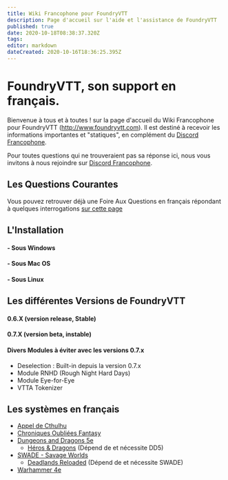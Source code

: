 ```yaml
---
title: Wiki Francophone pour FoundryVTT
description: Page d'accueil sur l'aide et l'assistance de FoundryVTT
published: true
date: 2020-10-18T08:38:37.320Z
tags: 
editor: markdown
dateCreated: 2020-10-16T18:36:25.395Z
---
```


# FoundryVTT, son support en français.
Bienvenue à tous et à toutes ! sur la page d'accueil du Wiki Francophone pour FoundryVTT (http://www.foundryvtt.com). 
Il est destiné à recevoir les informations importantes et "statiques", en complément du [Discord Francophone](https://discord.gg/pPSDNJk).

Pour toutes questions qui ne trouveraient pas sa réponse ici, nous vous invitons à nous rejoindre sur [Discord Francophone](https://discord.gg/pPSDNJk). 

## Les Questions Courantes

Vous pouvez retrouver déjà une Foire Aux Questions en français répondant à quelques interrogations [sur cette page](http://www.lahiette.com/leratierbretonnien/faq-fr-de-foundryvtt/) 

## L'Installation
#### - Sous Windows
#### - Sous Mac OS
#### - Sous Linux

## Les différentes Versions de FoundryVTT
#### 0.6.X (version release, Stable)
#### 0.7.X (version beta, instable)


#### Divers Modules à éviter avec les versions 0.7.x
- Deselection : Built-in depuis la version 0.7.x
- Module RNHD (Rough Night Hard Days)
- Module Eye-for-Eye
- VTTA Tokenizer


## Les systèmes en français 
- [Appel de Cthulhu](/fr/fr-adc)
- [Chroniques Oubliées Fantasy](/fr/fr-chrooubliees)
- [Dungeons and Dragons 5e](/fr/fr-dd5)
    - [Héros & Dragons](/fr/fr-hnd) (Dépend de et nécessite DD5)
- [SWADE - Savage Worlds](/fr/fr-swade)
    - [Deadlands Reloaded](/fr/fr-deadlands) (Dépend de et nécessite SWADE)
- [Warhammer 4e](/fr/systemes/fr-wfrp4e)
